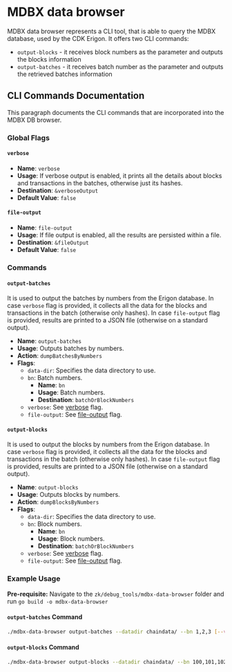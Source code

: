 # MDBX data browser

MDBX data browser represents a CLI tool, that is able to query the MDBX database, used by the CDK Erigon.
It offers two CLI commands:
- `output-blocks` - it receives block numbers as the parameter and outputs the blocks information
- `output-batches` - it receives batch number as the parameter and outputs the retrieved batches information

## CLI Commands Documentation
This paragraph documents the CLI commands that are incorporated into the MDBX DB browser.

### Global Flags

#### `verbose`
- **Name**: `verbose`
- **Usage**: If verbose output is enabled, it prints all the details about blocks and transactions in the batches, otherwise just its hashes.
- **Destination**: `&verboseOutput`
- **Default Value**: `false`

#### `file-output`
- **Name**: `file-output`
- **Usage**: If file output is enabled, all the results are persisted within a file.
- **Destination**: `&fileOutput`
- **Default Value**: `false`

### Commands

#### `output-batches`
It is used to output the batches by numbers from the Erigon database. 
In case `verbose` flag is provided, it collects all the data for the blocks and transactions in the batch (otherwise only hashes).
In case `file-output` flag is provided, results are printed to a JSON file (otherwise on a standard output).

- **Name**: `output-batches`
- **Usage**: Outputs batches by numbers.
- **Action**: `dumpBatchesByNumbers`
- **Flags**:
  - `data-dir`: Specifies the data directory to use.
  - `bn`: Batch numbers.
    - **Name**: `bn`
    - **Usage**: Batch numbers.
    - **Destination**: `batchOrBlockNumbers`
  - `verbose`: See [verbose](#verbose) flag.
  - `file-output`: See [file-output](#file-output) flag.

#### `output-blocks`
It is used to output the blocks by numbers from the Erigon database. 
In case `verbose` flag is provided, it collects all the data for the blocks and transactions in the batch (otherwise only hashes).
In case `file-output` flag is provided, results are printed to a JSON file (otherwise on a standard output).

- **Name**: `output-blocks`
- **Usage**: Outputs blocks by numbers.
- **Action**: `dumpBlocksByNumbers`
- **Flags**:
  - `data-dir`: Specifies the data directory to use.
  - `bn`: Block numbers.
    - **Name**: `bn`
    - **Usage**: Block numbers.
    - **Destination**: `batchOrBlockNumbers`
  - `verbose`: See [verbose](#verbose) flag.
  - `file-output`: See [file-output](#file-output) flag.

### Example Usage

**Pre-requisite:** Navigate to the `zk/debug_tools/mdbx-data-browser` folder and run `go build -o mdbx-data-browser`

#### `output-batches` Command

```sh
./mdbx-data-browser output-batches --datadir chaindata/ --bn 1,2,3 [--verbose] [--file-output]
```

#### `output-blocks` Command

```sh
./mdbx-data-browser output-blocks --datadir chaindata/ --bn 100,101,102 [--verbose] [--file-output]
```